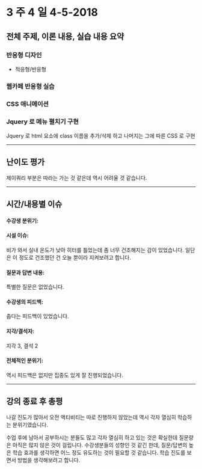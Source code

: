 # 3 주 4 일 4-5-2018

## 전체 주제, 이론 내용, 실습 내용 요약

### 반응형 디자인

* 적응형/반응형

### 웹카페 반응형 실습

### CSS 애니메이션

### Jquery 로 메뉴 펼치기 구현

Jquery 로 html 요소에 class 이름을 추가/삭제 하고 나머지는 그에 따른 CSS 로 구현

---

## 난이도 평가

제이쿼리 부분은 따라는 가는 것 같은데 역시 어려울 것 같습니다.

---

## 시간/내용별 이슈

#### 수강생 분위기:

#### 시설 이슈:

비가 와서 실내 온도가 낮아 히터를 틀었는데 좀 너무 건조해지는 감이 있었습니다. 일단은 이 정도로 건조했던 건 오늘 뿐이라 지켜보려고 합니다.

#### 질문과 답변 내용:

특별한 질문은 없었습니다.

#### 수강생의 피드백:

춥다는 피드백이 있었습니다.

#### 지각/결석자:

지각 3, 결석 2

#### 전체적인 분위기:

역시 피드백은 없지만 집중도 있게 잘 진행되었습니다.

---

## 강의 종료 후 총평

나갈 진도가 많아서 오전 액티비티는 따로 진행하지 않았는데 역시 각자 열심히 학습하는 분위기였습니다.

수업 후에 남아서 공부하시는 분들도 많고 각자 열심히 하고 있는 것은 확실한데 질문량은 아직은 많지 않은 것이 걸립니다. 수강생분들의 성향인 것 같긴 한데, 질문/답변의 높은 학습 효과를 생각하면 어느 정도 유도하는 것이 필요할 것 같습니다. 학습 진도를 보면서 방법을 생각해보려고 합니다.
